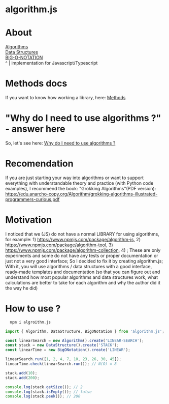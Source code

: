 # algorithm.js

# About

[Algorithms](https://github.com/Arkady-Skvortsov/algorithm.js/blob/main/ALGORITHM.md)<br />
[Data Structures](https://github.com/Arkady-Skvortsov/algorithm.js/blob/main/DATA-STRUCTURE.md)<br />
[BIG-O-NOTATION](https://github.com/Arkady-Skvortsov/algorithm.js/blob/main/BIG-O-NOTATION.md)<br />
^
|
implementation for Javascript/Typescript

# Methods docs

If you want to know how working a library, here: [Methods](https://github.com/Arkady-Skvortsov/algorithm.js/blob/main/METHODS.md)

# "Why do I need to use algorithms ?" - answer here

So, let's see here: [Why do I need to use algorithms ?](https://github.com/Arkady-Skvortsov/algorithm.js/blob/main/WHY-DO-I-NEED-TO-USE-ALGORITHMS.md)

# Recomendation

If you are just starting your way into algorithms or want to support everything with understandable theory and practice (with Python code examples), I recommend the book: "Grokking Algorithms"(PDF version): https://edu.anarcho-copy.org/Algorithm/grokking-algorithms-illustrated-programmers-curious.pdf

# Motivation

I noticed that we (JS) do not have a normal LIBRARY for using algorithms, for example: 1) https://www.npmjs.com/package/algorithm-js, 2) https://www.npmjs.com/package/algorithm-tool, 3) https://www.npmjs.com/package/algorithm-collection, 4) ; These are only experiments and some do not have any tests or proper documentation or just not a very good interface; So I decided to fix it by creating algorithm.js; With it, you will use algorithms / data structures with a good interface, ready-made templates and documentation (so that you can figure out and understand how most popular algorithms and data structures work, what calculations are better to take for each algorithm and why the author did it the way he did)

# How to use ?

```sh
  npm i algroithm.js
```

```ts
import { Algorithm, DataStructure, BigONotation } from 'algorithm.js';

const linearSearch = new Algorithm().create('LINEAR-SEARCH');
const stack = new DataStructure().create('STACK');
const linearTime = new BigONotation().create('LINEAR');

linearSearch.run([1, 2, 4, 7, 10, 23, 26, 30, 45]);
linearTime.check(linearSearch.run()); // N(O) = 8

stack.add(10);
stack.add(200);

console.log(stack.getSize()); // 2
console.log(stack.isEmpty()); // false
console.log(stack.peek()); // 200
```
